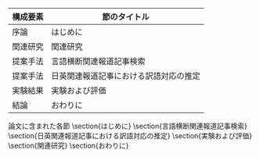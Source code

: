 構成要素 | 節のタイトル
 --- | --- 
序論 | はじめに
関連研究 | 関連研究
提案手法 | 言語横断関連報道記事検索
提案手法 | 日英関連報道記事における訳語対応の推定
実験結果 | 実験および評価
結論 | おわりに

論文に含まれた各節
\section{はじめに}
\section{言語横断関連報道記事検索}
\section{日英関連報道記事における訳語対応の推定}
\section{実験および評価}
\section{関連研究}
\section{おわりに}
